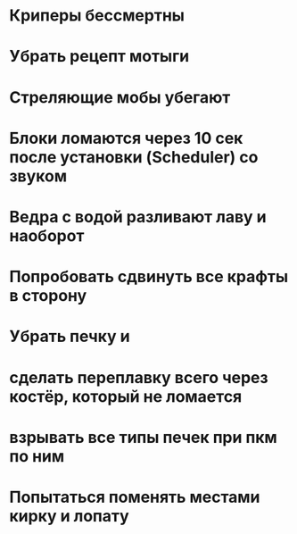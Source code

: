 # Криперы бессмертны
# Убрать рецепт мотыги
# Стреляющие мобы убегают
# Блоки ломаются через 10 сек после установки (Scheduler) со звуком
# Ведра с водой разливают лаву и наоборот
# Попробовать сдвинуть все крафты в сторону
# Убрать печку и 
#   сделать переплавку всего через костёр, который не ломается
#   взрывать все типы печек при пкм по ним

# Попытаться поменять местами кирку и лопату